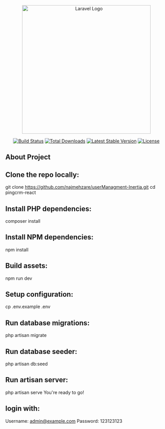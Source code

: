 <p align="center"><a href="https://laravel.com" target="_blank"><img src="https://raw.githubusercontent.com/laravel/art/master/logo-lockup/5%20SVG/2%20CMYK/1%20Full%20Color/laravel-logolockup-cmyk-red.svg" width="400" alt="Laravel Logo"></a></p>

<p align="center">
<a href="https://github.com/laravel/framework/actions"><img src="https://github.com/laravel/framework/workflows/tests/badge.svg" alt="Build Status"></a>
<a href="https://packagist.org/packages/laravel/framework"><img src="https://img.shields.io/packagist/dt/laravel/framework" alt="Total Downloads"></a>
<a href="https://packagist.org/packages/laravel/framework"><img src="https://img.shields.io/packagist/v/laravel/framework" alt="Latest Stable Version"></a>
<a href="https://packagist.org/packages/laravel/framework"><img src="https://img.shields.io/packagist/l/laravel/framework" alt="License"></a>
</p>

## About Project

## Clone the repo locally:
git clone https://github.com/najmehzare/userManagment-Inertia.git
cd pingcrm-react

## Install PHP dependencies:
composer install

## Install NPM dependencies:
npm install

## Build assets:
npm run dev

## Setup configuration:
cp .env.example .env

## Run database migrations:
php artisan migrate

## Run database seeder:
php artisan db:seed

## Run artisan server:

php artisan serve
You're ready to go!

##  login with:
Username: admin@example.com
Password: 123123123
